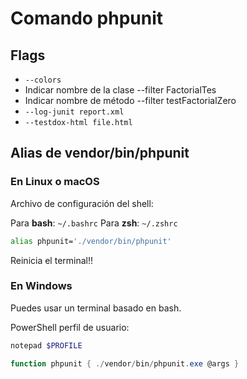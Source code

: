 # Comando phpunit

## Flags

- `--colors`
- Indicar nombre de la clase --filter FactorialTes
- Indicar nombre de método --filter testFactorialZero
- `--log-junit report.xml`
- `--testdox-html file.html`

## Alias de vendor/bin/phpunit

### En Linux o macOS

Archivo de configuración del shell:

Para **bash**: `~/.bashrc`
Para **zsh**: `~/.zshrc`

```bash
alias phpunit='./vendor/bin/phpunit'
```

Reinicia el terminal!!

### En Windows

Puedes usar un terminal basado en bash.

PowerShell perfil de usuario:

```powershell
notepad $PROFILE
```

```powershell
function phpunit { ./vendor/bin/phpunit.exe @args }
```
